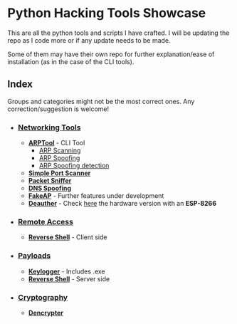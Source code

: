 # Python Hacking Tools Showcase 

This are all the python tools and scripts I have crafted. I will be updating the repo as I code more or if any update needs to be made.

Some of them may have their own repo for further explanation/ease of installation (as in the case of the CLI tools).

## Index 
Groups and categories might not be the most correct ones. Any correction/suggestion is welcome!

- ### [Networking Tools]()
  - **[ARPTool]()** - CLI Tool 
    - [ARP Scanning]()
    - [ARP Spoofing]()
    - [ARP Spoofing detection]()
  - **[Simple Port Scanner]()**
  - **[Packet Sniffer]()**
  - **[DNS Spoofing]()**
  - **[FakeAP]()** - Further features under development
  - **[Deauther](https://github.com/amtzespinosa/esp8266-wifi-deauther)** - Check [here]() the hardware version with an **ESP-8266** 
  
- ### [Remote Access]()
  - **[Reverse Shell]()** - Client side
  
- ### [Payloads]()
  - **[Keylogger]()** - Includes .exe 
  - **[Reverse Shell]()** - Server side 
  
- ### [Cryptography]()
  - **[Dencrypter]()**
  

